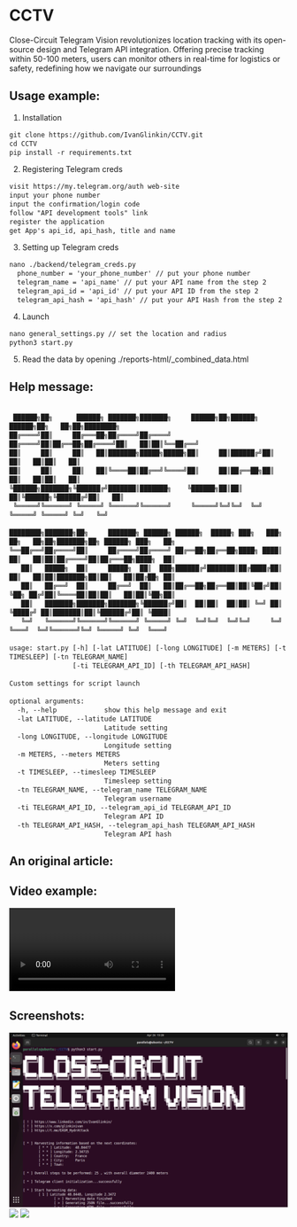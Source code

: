 # CCTV
Close-Circuit Telegram Vision revolutionizes location tracking with its open-source design and Telegram API integration. Offering precise tracking within 50-100 meters, users can monitor others in real-time for logistics or safety, redefining how we navigate our surroundings

Usage example:
--------------
1. Installation 
```
git clone https://github.com/IvanGlinkin/CCTV.git
cd CCTV
pip install -r requirements.txt
```

2. Registering Telegram creds
```
visit https://my.telegram.org/auth web-site
input your phone number
input the confirmation/login code
follow "API development tools" link
register the application
get App's api_id, api_hash, title and name
```

3. Setting up Telegram creds
```
nano ./backend/telegram_creds.py
  phone_number = 'your_phone_number' // put your phone number 
  telegram_name = 'api_name' // put your API name from the step 2
  telegram_api_id = 'api_id' // put your API ID from the step 2
  telegram_api_hash = 'api_hash' // put your API Hash from the step 2
```

4. Launch
```
nano general_settings.py // set the location and radius
python3 start.py
```

5. Read the data by opening ./reports-html/_combined_data.html

Help message:
-------------
```

 ██████╗██╗      ██████╗ ███████╗███████╗     ██████╗██╗██████╗  ██████╗██╗   ██╗██╗████████╗                      
██╔════╝██║     ██╔═══██╗██╔════╝██╔════╝    ██╔════╝██║██╔══██╗██╔════╝██║   ██║██║╚══██╔══╝                      
██║     ██║     ██║   ██║███████╗█████╗█████╗██║     ██║██████╔╝██║     ██║   ██║██║   ██║                         
██║     ██║     ██║   ██║╚════██║██╔══╝╚════╝██║     ██║██╔══██╗██║     ██║   ██║██║   ██║                         
╚██████╗███████╗╚██████╔╝███████║███████╗    ╚██████╗██║██║  ██║╚██████╗╚██████╔╝██║   ██║                         
 ╚═════╝╚══════╝ ╚═════╝ ╚══════╝╚══════╝     ╚═════╝╚═╝╚═╝  ╚═╝ ╚═════╝ ╚═════╝ ╚═╝   ╚═╝                         
                                                                                                                   
████████╗███████╗██╗     ███████╗ ██████╗ ██████╗  █████╗ ███╗   ███╗    ██╗   ██╗██╗███████╗██╗ ██████╗ ███╗   ██╗
╚══██╔══╝██╔════╝██║     ██╔════╝██╔════╝ ██╔══██╗██╔══██╗████╗ ████║    ██║   ██║██║██╔════╝██║██╔═══██╗████╗  ██║
   ██║   █████╗  ██║     █████╗  ██║  ███╗██████╔╝███████║██╔████╔██║    ██║   ██║██║███████╗██║██║   ██║██╔██╗ ██║
   ██║   ██╔══╝  ██║     ██╔══╝  ██║   ██║██╔══██╗██╔══██║██║╚██╔╝██║    ╚██╗ ██╔╝██║╚════██║██║██║   ██║██║╚██╗██║
   ██║   ███████╗███████╗███████╗╚██████╔╝██║  ██║██║  ██║██║ ╚═╝ ██║     ╚████╔╝ ██║███████║██║╚██████╔╝██║ ╚████║
   ╚═╝   ╚══════╝╚══════╝╚══════╝ ╚═════╝ ╚═╝  ╚═╝╚═╝  ╚═╝╚═╝     ╚═╝      ╚═══╝  ╚═╝╚══════╝╚═╝ ╚═════╝ ╚═╝  ╚═══╝

usage: start.py [-h] [-lat LATITUDE] [-long LONGITUDE] [-m METERS] [-t TIMESLEEP] [-tn TELEGRAM_NAME]
                [-ti TELEGRAM_API_ID] [-th TELEGRAM_API_HASH]

Custom settings for script launch

optional arguments:
  -h, --help            show this help message and exit
  -lat LATITUDE, --latitude LATITUDE
                        Latitude setting
  -long LONGITUDE, --longitude LONGITUDE
                        Longitude setting
  -m METERS, --meters METERS
                        Meters setting
  -t TIMESLEEP, --timesleep TIMESLEEP
                        Timesleep setting
  -tn TELEGRAM_NAME, --telegram_name TELEGRAM_NAME
                        Telegram username
  -ti TELEGRAM_API_ID, --telegram_api_id TELEGRAM_API_ID
                        Telegram API ID
  -th TELEGRAM_API_HASH, --telegram_api_hash TELEGRAM_API_HASH
                        Telegram API hash
```

An original article:
--------------------
[]()

Video example:
--------------
![](https://github.com/IvanGlinkin/media_support/blob/main/CCTV_Github.mp4)

Screenshots:
------------
![](https://raw.githubusercontent.com/IvanGlinkin/media_support/main/CCTV1.png)
![](https://raw.githubusercontent.com/IvanGlinkin/media_support/main/CCTV2.png)
![](https://raw.githubusercontent.com/IvanGlinkin/media_support/main/CCTV4.png)
